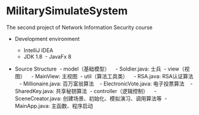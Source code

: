 # MilitarySimulateSystem
The second project of Network Information Security course

- Development environment
  - IntelliJ IDEA
  - JDK 1.8
  - JavaFx 8

- Source Structure
  - model（基础模型）
    - Soldier.java: 士兵
  - view（视图）
    - MainView: 主视图
  - util（算法工具类）
    - RSA.java: RSA认证算法
    - Millionaire.java: 百万富翁算法
    - ElectronicVote.java: 电子投票算法
    - SharedKey.java: 共享秘钥算法
  - controller（逻辑控制）
    - SceneCreator.java: 创建场景、初始化、模拟演习、调用算法等
  - MainApp.java: 主函数、程序启动
